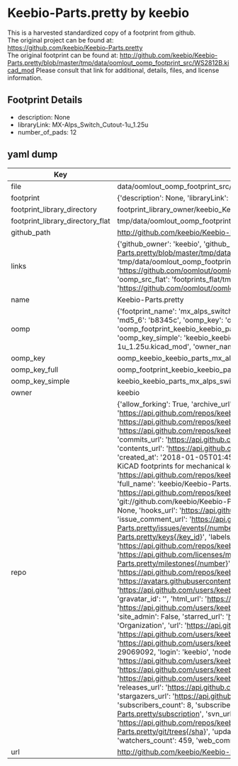 # Keebio-Parts.pretty by keebio  
This is a harvested standardized copy of a footprint from github.  
The original project can be found at:  
https://github.com/keebio/Keebio-Parts.pretty  
The original footprint can be found at:
http://github.com/keebio/Keebio-Parts.pretty/blob/master/tmp/data/oomlout_oomp_footprint_src/WS2812B.kicad_mod
Please consult that link for additional, details, files, and license information.  
## Footprint Details
* description: None  
* libraryLink: MX-Alps_Switch_Cutout-1u_1.25u  
* number_of_pads: 12  
## yaml dump  
| Key | Value |  
| --- | --- |  
| file | data/oomlout_oomp_footprint_src/Keebio-Parts.pretty/MX-Alps_Switch_Cutout-1u_1.25u.kicad_mod |  
| footprint | {'description': None, 'libraryLink': 'MX-Alps_Switch_Cutout-1u_1.25u', 'number_of_pads': 12} |  
| footprint_library_directory | footprint_library_owner/keebio_Keebio-Parts.pretty |  
| footprint_library_directory_flat | tmp/data/oomlout_oomp_footprint_src/footprints_flat/keebio_keebio_parts_mx_alps_switch_cutout_1u_1_25u/working |  
| github_path | http://github.com/keebio/Keebio-Parts.pretty/blob/master/tmp/data/oomlout_oomp_footprint_src/MX-Alps_Switch_Cutout-1u_1.25u.kicad_mod |  
| links | {'github_owner': 'keebio', 'github_repo_name': 'Keebio-Parts.pretty', 'github_src': 'http://github.com/keebio/Keebio-Parts.pretty/blob/master/tmp/data/oomlout_oomp_footprint_src/WS2812B.kicad_mod', 'github_src_repo': 'https://github.com/keebio/Keebio-Parts.pretty', 'oomp_bot': 'tmp/data/oomlout_oomp_footprint_src/footprints/keebio_keebio_parts_mx_alps_switch_cutout_1u_1_25u/working', 'oomp_bot_github': 'https://github.com/oomlout/oomlout_oomp_footprint_bot/tree/main/tmp/data/oomlout_oomp_footprint_src/footprints/keebio_keebio_parts_mx_alps_switch_cutout_1u_1_25u/working', 'oomp_src_flat': 'footprints_flat/tmp/data/oomlout_oomp_footprint_src/footprints_flat/keebio_keebio_parts_mx_alps_switch_cutout_1u_1_25u/working', 'oomp_src_flat_github': 'https://github.com/oomlout/oomlout_oomp_footprint_src/tree/main/tmp/data/oomlout_oomp_footprint_src/footprints_flat/keebio_keebio_parts_mx_alps_switch_cutout_1u_1_25u/working'} |  
| name | Keebio-Parts.pretty |  
| oomp | {'footprint_name': 'mx_alps_switch_cutout_1u_1_25u', 'library_name': 'keebio_parts', 'md5': 'b8345ca93ade5c8facb57836c87d9e17', 'md5_10': 'b8345ca93a', 'md5_5': 'b8345', 'md5_6': 'b8345c', 'oomp_key': 'oomp_keebio_keebio_parts_mx_alps_switch_cutout_1u_1_25u', 'oomp_key_extra': 'oomp_footprint_keebio_keebio_parts_mx_alps_switch_cutout_1u_1_25u', 'oomp_key_full': 'oomp_footprint_keebio_keebio_parts_mx_alps_switch_cutout_1u_1_25u_b8345c', 'oomp_key_simple': 'keebio_keebio_parts_mx_alps_switch_cutout_1u_1_25u', 'original_filename': 'data/oomlout_oomp_footprint_src/Keebio-Parts.pretty/MX-Alps_Switch_Cutout-1u_1.25u.kicad_mod', 'owner_name': 'keebio'} |  
| oomp_key | oomp_keebio_keebio_parts_mx_alps_switch_cutout_1u_1_25u |  
| oomp_key_full | oomp_footprint_keebio_keebio_parts_mx_alps_switch_cutout_1u_1_25u |  
| oomp_key_simple | keebio_keebio_parts_mx_alps_switch_cutout_1u_1_25u |  
| owner | keebio |  
| repo | {'allow_forking': True, 'archive_url': 'https://api.github.com/repos/keebio/Keebio-Parts.pretty/{archive_format}{/ref}', 'archived': False, 'assignees_url': 'https://api.github.com/repos/keebio/Keebio-Parts.pretty/assignees{/user}', 'blobs_url': 'https://api.github.com/repos/keebio/Keebio-Parts.pretty/git/blobs{/sha}', 'branches_url': 'https://api.github.com/repos/keebio/Keebio-Parts.pretty/branches{/branch}', 'clone_url': 'https://github.com/keebio/Keebio-Parts.pretty.git', 'collaborators_url': 'https://api.github.com/repos/keebio/Keebio-Parts.pretty/collaborators{/collaborator}', 'comments_url': 'https://api.github.com/repos/keebio/Keebio-Parts.pretty/comments{/number}', 'commits_url': 'https://api.github.com/repos/keebio/Keebio-Parts.pretty/commits{/sha}', 'compare_url': 'https://api.github.com/repos/keebio/Keebio-Parts.pretty/compare/{base}...{head}', 'contents_url': 'https://api.github.com/repos/keebio/Keebio-Parts.pretty/contents/{+path}', 'contributors_url': 'https://api.github.com/repos/keebio/Keebio-Parts.pretty/contributors', 'created_at': '2018-01-05T01:45:08Z', 'default_branch': 'master', 'deployments_url': 'https://api.github.com/repos/keebio/Keebio-Parts.pretty/deployments', 'description': 'Various KiCAD footprints for mechanical keyboard parts', 'disabled': False, 'downloads_url': 'https://api.github.com/repos/keebio/Keebio-Parts.pretty/downloads', 'events_url': 'https://api.github.com/repos/keebio/Keebio-Parts.pretty/events', 'fork': False, 'forks': 66, 'forks_count': 66, 'forks_url': 'https://api.github.com/repos/keebio/Keebio-Parts.pretty/forks', 'full_name': 'keebio/Keebio-Parts.pretty', 'git_commits_url': 'https://api.github.com/repos/keebio/Keebio-Parts.pretty/git/commits{/sha}', 'git_refs_url': 'https://api.github.com/repos/keebio/Keebio-Parts.pretty/git/refs{/sha}', 'git_tags_url': 'https://api.github.com/repos/keebio/Keebio-Parts.pretty/git/tags{/sha}', 'git_url': 'git://github.com/keebio/Keebio-Parts.pretty.git', 'has_discussions': False, 'has_downloads': True, 'has_issues': True, 'has_pages': False, 'has_projects': True, 'has_wiki': True, 'homepage': None, 'hooks_url': 'https://api.github.com/repos/keebio/Keebio-Parts.pretty/hooks', 'html_url': 'https://github.com/keebio/Keebio-Parts.pretty', 'id': 116326774, 'is_template': False, 'issue_comment_url': 'https://api.github.com/repos/keebio/Keebio-Parts.pretty/issues/comments{/number}', 'issue_events_url': 'https://api.github.com/repos/keebio/Keebio-Parts.pretty/issues/events{/number}', 'issues_url': 'https://api.github.com/repos/keebio/Keebio-Parts.pretty/issues{/number}', 'keys_url': 'https://api.github.com/repos/keebio/Keebio-Parts.pretty/keys{/key_id}', 'labels_url': 'https://api.github.com/repos/keebio/Keebio-Parts.pretty/labels{/name}', 'language': None, 'languages_url': 'https://api.github.com/repos/keebio/Keebio-Parts.pretty/languages', 'license': {'key': 'mit', 'name': 'MIT License', 'node_id': 'MDc6TGljZW5zZTEz', 'spdx_id': 'MIT', 'url': 'https://api.github.com/licenses/mit'}, 'merges_url': 'https://api.github.com/repos/keebio/Keebio-Parts.pretty/merges', 'milestones_url': 'https://api.github.com/repos/keebio/Keebio-Parts.pretty/milestones{/number}', 'mirror_url': None, 'name': 'Keebio-Parts.pretty', 'network_count': 66, 'node_id': 'MDEwOlJlcG9zaXRvcnkxMTYzMjY3NzQ=', 'notifications_url': 'https://api.github.com/repos/keebio/Keebio-Parts.pretty/notifications{?since,all,participating}', 'open_issues': 2, 'open_issues_count': 2, 'organization': {'avatar_url': 'https://avatars.githubusercontent.com/u/29069092?v=4', 'events_url': 'https://api.github.com/users/keebio/events{/privacy}', 'followers_url': 'https://api.github.com/users/keebio/followers', 'following_url': 'https://api.github.com/users/keebio/following{/other_user}', 'gists_url': 'https://api.github.com/users/keebio/gists{/gist_id}', 'gravatar_id': '', 'html_url': 'https://github.com/keebio', 'id': 29069092, 'login': 'keebio', 'node_id': 'MDEyOk9yZ2FuaXphdGlvbjI5MDY5MDky', 'organizations_url': 'https://api.github.com/users/keebio/orgs', 'received_events_url': 'https://api.github.com/users/keebio/received_events', 'repos_url': 'https://api.github.com/users/keebio/repos', 'site_admin': False, 'starred_url': 'https://api.github.com/users/keebio/starred{/owner}{/repo}', 'subscriptions_url': 'https://api.github.com/users/keebio/subscriptions', 'type': 'Organization', 'url': 'https://api.github.com/users/keebio'}, 'owner': {'avatar_url': 'https://avatars.githubusercontent.com/u/29069092?v=4', 'events_url': 'https://api.github.com/users/keebio/events{/privacy}', 'followers_url': 'https://api.github.com/users/keebio/followers', 'following_url': 'https://api.github.com/users/keebio/following{/other_user}', 'gists_url': 'https://api.github.com/users/keebio/gists{/gist_id}', 'gravatar_id': '', 'html_url': 'https://github.com/keebio', 'id': 29069092, 'login': 'keebio', 'node_id': 'MDEyOk9yZ2FuaXphdGlvbjI5MDY5MDky', 'organizations_url': 'https://api.github.com/users/keebio/orgs', 'received_events_url': 'https://api.github.com/users/keebio/received_events', 'repos_url': 'https://api.github.com/users/keebio/repos', 'site_admin': False, 'starred_url': 'https://api.github.com/users/keebio/starred{/owner}{/repo}', 'subscriptions_url': 'https://api.github.com/users/keebio/subscriptions', 'type': 'Organization', 'url': 'https://api.github.com/users/keebio'}, 'private': False, 'pulls_url': 'https://api.github.com/repos/keebio/Keebio-Parts.pretty/pulls{/number}', 'pushed_at': '2022-08-13T00:03:14Z', 'releases_url': 'https://api.github.com/repos/keebio/Keebio-Parts.pretty/releases{/id}', 'size': 886, 'ssh_url': 'git@github.com:keebio/Keebio-Parts.pretty.git', 'stargazers_count': 459, 'stargazers_url': 'https://api.github.com/repos/keebio/Keebio-Parts.pretty/stargazers', 'statuses_url': 'https://api.github.com/repos/keebio/Keebio-Parts.pretty/statuses/{sha}', 'subscribers_count': 8, 'subscribers_url': 'https://api.github.com/repos/keebio/Keebio-Parts.pretty/subscribers', 'subscription_url': 'https://api.github.com/repos/keebio/Keebio-Parts.pretty/subscription', 'svn_url': 'https://github.com/keebio/Keebio-Parts.pretty', 'tags_url': 'https://api.github.com/repos/keebio/Keebio-Parts.pretty/tags', 'teams_url': 'https://api.github.com/repos/keebio/Keebio-Parts.pretty/teams', 'temp_clone_token': None, 'topics': [], 'trees_url': 'https://api.github.com/repos/keebio/Keebio-Parts.pretty/git/trees{/sha}', 'updated_at': '2023-09-22T14:30:36Z', 'url': 'https://api.github.com/repos/keebio/Keebio-Parts.pretty', 'visibility': 'public', 'watchers': 459, 'watchers_count': 459, 'web_commit_signoff_required': False} |  
| url | http://github.com/keebio/Keebio-Parts.pretty |  

